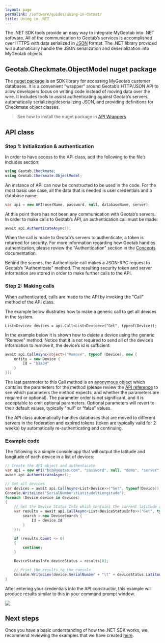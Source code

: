 ```yaml
---
layout: page
permalink: /software/guides/using-in-dotnet/
title: Using in .NET
---
```


The .NET SDK tools provide an easy way to integrate MyGeotab into .NET software. All of the communication to Geotab’s services is accomplished over HTTPS with data serialized in [JSON](http://en.wikipedia.org/wiki/JSON) format. The .NET library provided will automatically handle the JSON serialization and deserialization into MyGeotab objects.

## Geotab.Checkmate.ObjectModel nuget package

The [nuget package](https://www.nuget.org/packages/Geotab.Checkmate.ObjectModel/) is an SDK library for accessing MyGeotab customer databases. It is a convenient "wrapper" around Geotab’s HTTP/JSON API to allow developers focus on writing code instead of moving data over the wire. It includes tools to assist authenticating against Geotab’s servers, automatically serializing/deserializing JSON, and providing definitions for Checkmate object classes.

> See how to install the nuget package in [API Wrappers](/software/api/wrappers)

## API class

### Step 1: Initialization & authentication

In order to have access to the API class, add the following to the file’s includes section:

```csharp
using Geotab.Checkmate;
using Geotab.Checkmate.ObjectModel;
```

An instance of API can now be constructed to be used in the code. For the most basic use case, all the data that is needed is user credentials and a database name:

```csharp
var api = new API(userName, password, null, databaseName, server);
```

At this point there has not been any communication with Geotab’s servers. In order to make calls to Geotab’s API, an authentication call must be made:

```csharp
await api.AuthenticateAsync();
```

When the call is made to Geotab’s servers to authenticate, a token is returned for security. For more information regarding how Geotab handles authentication, please review the "Authentication" section in the [Concepts](https://my3.geotab.com/sdk/#/concepts?geotabsdk=concepts) documentation.

Behind the scenes, the Authenticate call makes a JSON-RPC request to Geotab’s "Authenticate" method. The resulting security token and server information are stored in order to make further calls to the API.

### Step 2: Making calls

When authenticated, calls are made to the API by invoking the "Call" method of the API class.

The example below illustrates how to make a generic call to get all devices in the system.

`List<Device> devices = api.Call<List<Device>>("Get", typeof(Device));`

In the example below it is shown how to delete a device using the generic "Remove" method. Notice that it is not required to send all of the device’s information to remove it, the device’s id is sufficient:

```csharp
await api.CallAsync<object>("Remove", typeof (Device), new { 
    entity = new Device { 
        Id = "b1a34" 
    }
});
```

The last parameter to this Call method is an [anonymous object](http://msdn.microsoft.com/en-us/library/bb397696.aspx) which contains the parameters for the method (please review the [API reference](http://my3.geotab.com/sdk/#/api?geotabsdk=api) to see which parameters the method expects, and whether the parameters are required or optional). The parameter order is not significant, and it is acceptable to omit optional parameters. Optional parameters will revert to their default values, typically "null" or “false” values. 

The API class automatically handles databases that are moved to different servers in the federation and expired tokens (token are typically valid for 2 weeks) by automatically re-authenticating and continuing.

### Example code

The following is a simple console app that will output the latitude and longitude of each device in a list of devices:

```csharp
// Create the API object and authenticate
var api = new API("bob@geotab.com", "password", null, "demo", "server");
await api.AuthenticateAsync();

// Get all devices
var devices = await api.CallAsync<List<Device>>("Get", typeof(Device));
Console.WriteLine("SerialNumber\tLatitude\tLongitude");
foreach (Device device in devices)
{
    // Get the Device Status Info which contains the current latitude and longitude for this device
    var results = await api.CallAsync<List<DeviceStatusInfo>>("Get", typeof(DeviceStatusInfo), new {
        search = new DeviceSearch { 
            Id = device.Id 
        }
    });

    if (results.Count <= 0)
    {
        continue;
    }

    DeviceStatusInfo deviceStatus = results[0];

    // Print the results to the console
    Console.WriteLine(device.SerialNumber + "\t" + deviceStatus.Latitude + "\t" + deviceStatus.Longitude);
}
```

After entering your credentials into the API constructor, this example will produce results similar to this in your command prompt window.

![]({{site.baseurl}}/software/guides/using-in-dotnet_0.png)

## Next steps

Once you have a basic understanding of how the .NET SDK works, we recommend reviewing the examples that we have created [here](http://my3.geotab.com/sdk/#/dotNetExamples?geotabsdk=dotNetExamples).

